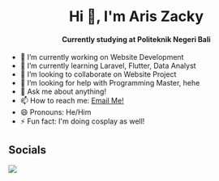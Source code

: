 <h1 align='center'>Hi 👋, I'm Aris Zacky</h1>

<h4 align='center'>Currently studying at Politeknik Negeri Bali</h4>

- 🔭 I’m currently working on Website Development
- 🌱 I’m currently learning Laravel, Flutter, Data Analyst
- 👯 I’m looking to collaborate on Website Project
- 🤔 I’m looking for help with Programming Master, hehe
- 💬 Ask me about anything!
- 📫 How to reach me: <a href="mailto:rizkyariszacky@gmail.com">Email Me!</a>
- 😄 Pronouns: He/Him
- ⚡ Fun fact: I'm doing cosplay as well!

## Socials
<a href="https://www.instagram.com/ariszcky/" target="__blank"><img src="https://img.shields.io/badge/Instagram-E4405F?style=for-the-badge&logo=instagram&logoColor=white" /></a>
<!--
**ArisZacky/ArisZacky** is a ✨ _special_ ✨ repository because its `README.md` (this file) appears on your GitHub profile.

Here are some ideas to get you started:

- 🔭 I’m currently working on ...
- 🌱 I’m currently learning ...
- 👯 I’m looking to collaborate on ...
- 🤔 I’m looking for help with ...
- 💬 Ask me about ...
- 📫 How to reach me: ...
- 😄 Pronouns: ...
- ⚡ Fun fact: ...
-->
